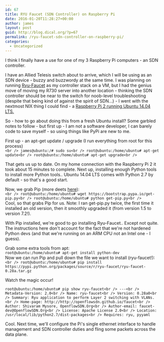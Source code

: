 ```yaml
---
id: 67
title: RYU Faucet (SDN Controller) on Raspberry Pi
date: 2016-01-20T11:28:27+00:00
author: james
layout: post
guid: http://blog.dical.org/?p=67
permalink: /ryu-faucet-sdn-controller-on-raspberry-pi/
categories:
  - Uncategorized
---
```

I think I finally have a use for one of my 3 Raspberry Pi computers - an SDN controller.

<!--end_excerpt-->

I have an Allied Telesis switch about to arrive, which I will be using as an SDN device - buzzy and buzzwordy at the same time. I was planning on running [Ryu-Faucet](https://pypi.python.org/pypi/ryu-faucet/0.28a) as my controller stack on a VM, but I had the genius move of moving my R730 server into another location - thinking the SDN controller should be near to the switch for noob-level troubleshooting (despite that being kind of against the spirit of SDN...) - I went with the nextmost NIX thing I could find - a [Raspberry Pi 2 running Ubuntu 14.04 LTS.](https://wiki.ubuntu.com/ARM/RaspberryPi)

So - how to go about doing this from a fresh Ubuntu install? Some garbled notes to follow - but first up - I am not a software developer, I can barely code to save myself - so using things like PyPi are new to me.

First up - an apt-get update / upgrade (I run everything from root for this process)  
`<br />
james@ubuntu:/# sudo su<br />
root@ubuntu:/home/ubuntu# apt-get update<br />
root@ubuntu:/home/ubuntu# apt-get upgrade<br />
` 

That gets us up to date. On my home connection with the Raspberry Pi 2 it took about 15 minutes to complete. Next up, installing enough Python tools to install more Python tools.. Ubuntu 14.04 LTS comes with Python 2.7 by default - so that's a good start.

Now, we grab Pip (more deets [here](https://pip.pypa.io/en/latest/installing/)):  
`<br />
root@ubuntu:/home/ubuntu# wget https://bootstrap.pypa.io/get-pip.py<br />
root@ubuntu:/home/ubuntu# python get-pip.py<br />
`  
Cool, so that grabs Pip for us. Note: I ran get-pip.py twice, the first time it installed an old version, then it smoothly upgraded it (from version 1.5 to version 7.2!). 

With Pip installed, we're good to go installing Ryu-Faucet.. Except not quite. The instructions here don't account for the fact that we're not hardened Python devs (and that we're running on an ARM CPU not an Intel one - I guess).

Grab some extra tools from apt:  
`root@ubuntu:/home/ubuntu# apt-get install python-dev`  
Now we can run Pip and pull down the file we want to install (ryu-faucet!):  
`<br />
root@ubuntu:/home/ubuntu# pip install https://pypi.python.org/packages/source/r/ryu-faucet/ryu-faucet-0.28a.tar.gz`

Watch the magic occur!

`root@ubuntu:/home/ubuntu# pip show ryu-faucet<br />
---<br />
Metadata-Version: 2.0<br />
Name: ryu-faucet<br />
Version: 0.28a0<br />
Summary: Ryu application to perform Layer 2 switching with VLANs.<br />
Home-page: http://http://openflowsdn.github.io/faucet<br />
Author: Shivaram Mysore, OpenflowSDN.Org<br />
Author-email: faucet-dev@OpenflowSDN.Org<br />
License: Apache License 2.0<br />
Location: /usr/local/lib/python2.7/dist-packages<br />
Requires: ryu, pyyaml`

Cool. Next time, we'll configure the Pi's single ethernet interface to handle management and SDN controller duties and fling some packets across the data plane.
